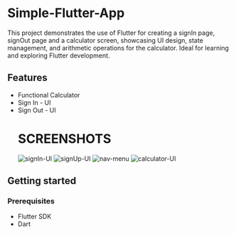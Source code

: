 # Simple-Flutter-App
This project demonstrates the use of Flutter for creating a signIn page, signOut page and a calculator screen, showcasing UI design, state management, and arithmetic operations for the calculator. Ideal for learning and exploring Flutter development.

## Features
* Functional Calculator
* Sign In - UI
* Sign Out - UI
  # SCREENSHOTS
  ![signIn-UI](https://github.com/manzidenis/hello/assets/108127297/0cc214b6-8ef1-4c45-8f20-5a7eb332c220)
  ![signUp-UI](https://github.com/manzidenis/hello/assets/108127297/d8ebdef3-d1a1-46eb-847d-06c34e64f747)
  ![nav-menu](https://github.com/manzidenis/hello/assets/108127297/c6888f42-f9f9-4d36-bcd6-3cc47802e935)
  ![calculator-UI](https://github.com/manzidenis/hello/assets/108127297/86f530d6-9bc9-4238-9761-6a3d62a48493)


## Getting started
### Prerequisites
* Flutter SDK
* Dart
